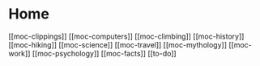 # Home

[[moc-clippings]]
[[moc-computers]]
[[moc-climbing]]
[[moc-history]]
[[moc-hiking]]
[[moc-science]]
[[moc-travel]]
[[moc-mythology]]
[[moc-work]]
[[moc-psychology]]
[[moc-facts]]
[[to-do]]
